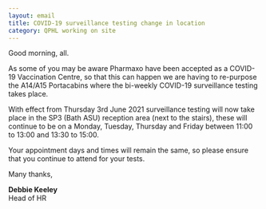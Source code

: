 ```yaml
---
layout: email
title: COVID-19 surveillance testing change in location
category: QPHL working on site
---
```


Good morning, all.

As some of you may be aware Pharmaxo have been accepted as a COVID-19 Vaccination Centre, so that this can happen we are having to re-purpose the A14/A15 Portacabins where the bi-weekly COVID-19 surveillance testing takes place.

With effect from Thursday 3rd June 2021 surveillance testing will now take place in the SP3 (Bath ASU) reception area (next to the stairs), these will continue to be on a Monday, Tuesday, Thursday and Friday between 11:00 to 13:00 and 13:30 to 15:00.

Your appointment days and times will remain the same, so please ensure that you continue to attend for your tests.

Many thanks,

**Debbie Keeley**<br>
Head of HR